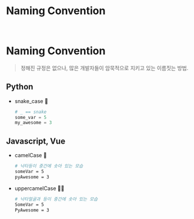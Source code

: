# Naming Convention


​	

# Naming Convention

>정해진 규정은 없으나, 많은 개발자들이 암묵적으로 지키고 있는 이름짓는 방법.



## Python

- snake_case 🐍

  ```python 
  # _ == snake
  some_var = 5
  my_awesome = 3
  ```



## Javascript, Vue

- camelCase 🐪

  ```bash
  # 낙타등이 중간에 솟아 있는 모습
  someVar = 5
  pyAwesome = 3
  ```



- uppercamelCase 🐪🐪

  ```bash
  # 낙타얼굴과 등이 중간에 솟아 있는 모습
  SomeVar = 5
  PyAwesome = 3
  ```

  

